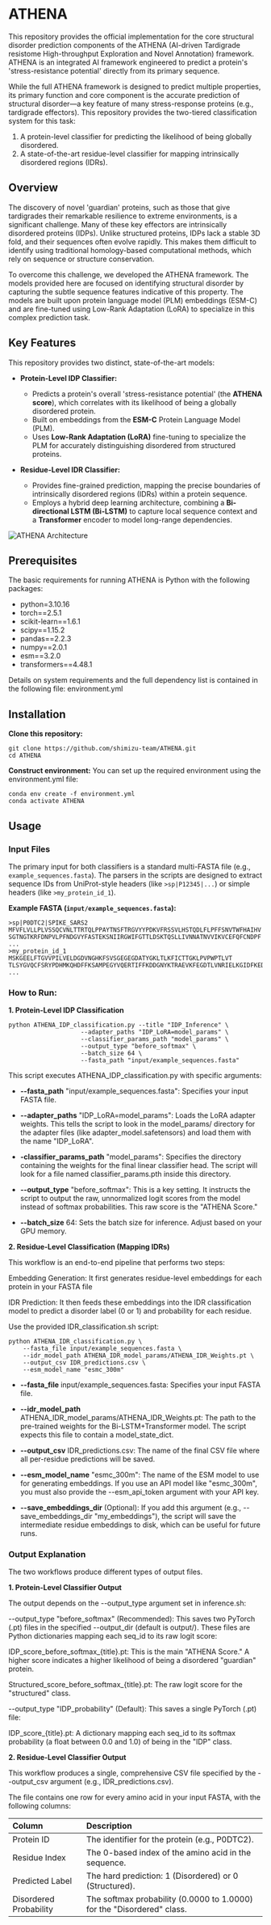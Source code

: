 # ATHENA

This repository provides the official implementation for the core structural disorder prediction components of the ATHENA (AI-driven Tardigrade resistome High-throughput Exploration and Novel Annotation) framework. ATHENA is an integrated AI framework engineered to predict a protein's 'stress-resistance potential' directly from its primary sequence.

While the full ATHENA framework is designed to predict multiple properties, its primary function and core component is the accurate prediction of structural disorder—a key feature of many stress-response proteins (e.g., tardigrade effectors). This repository provides the two-tiered classification system for this task:

1. A protein-level classifier for predicting the likelihood of being globally disordered.
2. A state-of-the-art residue-level classifier for mapping intrinsically disordered regions (IDRs).

## Overview

The discovery of novel 'guardian' proteins, such as those that give tardigrades their remarkable resilience to extreme environments, is a significant challenge. Many of these key effectors are intrinsically disordered proteins (IDPs). Unlike structured proteins, IDPs lack a stable 3D fold, and their sequences often evolve rapidly. This makes them difficult to identify using traditional homology-based computational methods, which rely on sequence or structure conservation.

To overcome this challenge, we developed the ATHENA framework. The models provided here are focused on identifying structural disorder by capturing the subtle sequence features indicative of this property. The models are built upon protein language model (PLM) embeddings (ESM-C) and are fine-tuned using Low-Rank Adaptation (LoRA) to specialize in this complex prediction task.

## Key Features

This repository provides two distinct, state-of-the-art models:

* **Protein-Level IDP Classifier:**
    * Predicts a protein's overall 'stress-resistance potential' (the **ATHENA score**), which correlates with its likelihood of being a globally disordered protein.
    * Built on embeddings from the **ESM-C** Protein Language Model (PLM).
    * Uses **Low-Rank Adaptation (LoRA)** fine-tuning to specialize the PLM for accurately distinguishing disordered from structured proteins.

* **Residue-Level IDR Classifier:**
    * Provides fine-grained prediction, mapping the precise boundaries of intrinsically disordered regions (IDRs) within a protein sequence.
    * Employs a hybrid deep learning architecture, combining a **Bi-directional LSTM (Bi-LSTM)** to capture local sequence context and a **Transformer** encoder to model long-range dependencies.

![ATHENA Architecture](ATHENA.png)

## Prerequisites
The basic requirements for running ATHENA is Python with the following packages:

* python=3.10.16
* torch==2.5.1
* scikit-learn==1.6.1
* scipy==1.15.2
* pandas==2.2.3
* numpy==2.0.1
* esm==3.2.0
* transformers==4.48.1

Details on system requirements and the full dependency list is contained in the following file: environment.yml

## Installation

**Clone this repository:**
```
git clone https://github.com/shimizu-team/ATHENA.git
cd ATHENA
```
**Construct environment:**
You can set up the required environment using the environment.yml file:
```
conda env create -f environment.yml
conda activate ATHENA
```

## Usage

### Input Files

The primary input for both classifiers is a standard multi-FASTA file (e.g., `example_sequences.fasta`). The parsers in the scripts are designed to extract sequence IDs from UniProt-style headers (like `>sp|P12345|...`) or simple headers (like `>my_protein_id_1`).

**Example FASTA (`input/example_sequences.fasta`):**
```fasta
>sp|P0DTC2|SPIKE_SARS2
MFVFLVLLPLVSSQCVNLTTRTQLPPAYTNSFTRGVYYPDKVFRSSVLHSTQDLFLPFFSNVTWFHAIHV
SGTNGTKRFDNPVLPFNDGVYFASTEKSNIIRGWIFGTTLDSKTQSLLIVNNATNVVIKVCEFQFCNDPF
...
>my_protein_id_1
MSKGEELFTGVVPILVELDGDVNGHKFSVSGEGEGDATYGKLTLKFICTTGKLPVPWPTLVT
TLSYGVQCFSRYPDHMKQHDFFKSAMPEGYVQERTIFFKDDGNYKTRAEVKFEGDTLVNRIELKGIDFKED
...
```
### How to Run:
**1. Protein-Level IDP Classification**
```
python ATHENA_IDP_classification.py --title "IDP_Inference" \
                    --adapter_paths "IDP_LoRA=model_params" \
                    --classifier_params_path "model_params" \
                    --output_type "before_softmax" \
                    --batch_size 64 \
                    --fasta_path "input/example_sequences.fasta"
```
This script executes ATHENA_IDP_classification.py with specific arguments:

* **--fasta_path** "input/example_sequences.fasta": Specifies your input FASTA file.

* **--adapter_paths** "IDP_LoRA=model_params": Loads the LoRA adapter weights. This tells the script to look in the model_params/ directory for the adapter files (like adapter_model.safetensors) and load them with the name "IDP_LoRA".

* **-classifier_params_path** "model_params": Specifies the directory containing the weights for the final linear classifier head. The script will look for a file named classifier_params.pth inside this directory.

* **--output_type** "before_softmax": This is a key setting. It instructs the script to output the raw, unnormalized logit scores from the model instead of softmax probabilities. This raw score is the "ATHENA Score."

* **--batch_size** 64: Sets the batch size for inference. Adjust based on your GPU memory.

**2. Residue-Level Classification (Mapping IDRs)**

This workflow is an end-to-end pipeline that performs two steps:

Embedding Generation: It first generates residue-level embeddings for each protein in your FASTA file

IDR Prediction: It then feeds these embeddings into the IDR classification model to predict a disorder label (0 or 1) and probability for each residue.

Use the provided IDR_classification.sh script:

```
python ATHENA_IDR_classification.py \
    --fasta_file input/example_sequences.fasta \
    --idr_model_path ATHENA_IDR_model_params/ATHENA_IDR_Weights.pt \
    --output_csv IDR_predictions.csv \
    --esm_model_name "esmc_300m" 
```

* **--fasta_file** input/example_sequences.fasta: Specifies your input FASTA file.

* **--idr_model_path** ATHENA_IDR_model_params/ATHENA_IDR_Weights.pt: The path to the pre-trained weights for the Bi-LSTM+Transformer model. The script expects this file to contain a model_state_dict.

* **--output_csv** IDR_predictions.csv: The name of the final CSV file where all per-residue predictions will be saved.

* **--esm_model_name** "esmc_300m": The name of the ESM model to use for generating embeddings. If you use an API model like "esmc_300m", you must also provide the --esm_api_token argument with your API key.

* **--save_embeddings_dir** (Optional): If you add this argument (e.g., --save_embeddings_dir "my_embeddings"), the script will save the intermediate residue embeddings to disk, which can be useful for future runs.

### Output Explanation

The two workflows produce different types of output files.

**1. Protein-Level Classifier Output**

The output depends on the --output_type argument set in inference.sh:

--output_type "before_softmax" (Recommended): This saves two PyTorch (.pt) files in the specified --output_dir (default is output/). These files are Python dictionaries mapping each seq_id to its raw logit score:

IDP_score_before_softmax_{title}.pt: This is the main "ATHENA Score." A higher score indicates a higher likelihood of being a disordered "guardian" protein.

Structured_score_before_softmax_{title}.pt: The raw logit score for the "structured" class.

--output_type "IDP_probability" (Default): This saves a single PyTorch (.pt) file:

IDP_score_{title}.pt: A dictionary mapping each seq_id to its softmax probability (a float between 0.0 and 1.0) of being in the "IDP" class.

**2. Residue-Level Classifier Output**

This workflow produces a single, comprehensive CSV file specified by the --output_csv argument (e.g., IDR_predictions.csv).

The file contains one row for every amino acid in your input FASTA, with the following columns:

| Column | Description |
| :--- | :--- |
| Protein ID | The identifier for the protein (e.g., P0DTC2). |
| Residue Index | The 0-based index of the amino acid in the sequence. |
| Predicted Label | The hard prediction: 1 (Disordered) or 0 (Structured). |
| Disordered Probability | The softmax probability (0.0000 to 1.0000) for the "Disordered" class. |
